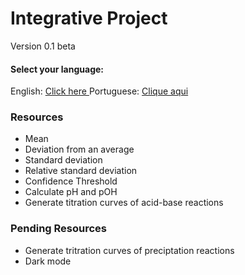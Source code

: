 # Integrative Project
Version 0.1 beta

<!--multilanguage v0 en:README.md pt-br:README-BR.md-->
<h4>Select your language:</h4>
English: <a href="https://github.com/JoaoM199/integrative-project/blob/master/README.md"> Click here </a>
Portuguese: <a href="https://github.com/JoaoM199/integrative-project/blob/master/README-BR.md"> Clique aqui </a>

### Resources
* Mean
* Deviation from an average
* Standard deviation
* Relative standard deviation
* Confidence Threshold
* Calculate pH and pOH
* Generate titration curves of acid-base reactions

### Pending Resources
* Generate tritration curves of preciptation reactions
* Dark mode
